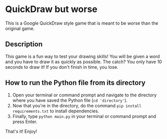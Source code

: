 # QuickDraw but worse

This is a Google QuickDraw style game that is meant to be worse than the original game.

## Description

This game is a fun way to test your drawing skills! You will be given a word and you have to draw it as quickly as possible. The catch? You only have 10 seconds to draw it! If you don't finish in time, you lose.

## How to run the Python file from its directory

1. Open your terminal or command prompt and navigate to the directory where you have saved the Python file (`cd 'directory'`).
2. Now that you're in the directory, do the command `pip install requirements.txt` to install dependencies.
3. Finally, type `python main.py` in your terminal or command prompt and press Enter.

That's it! Enjoy!